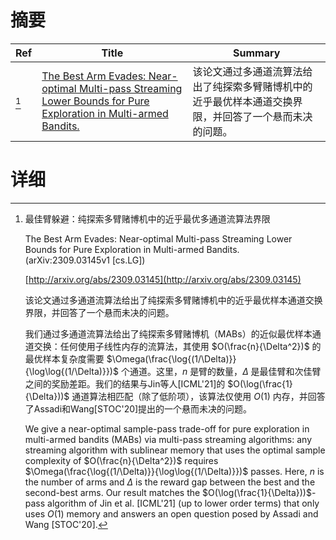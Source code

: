 # 摘要

| Ref | Title | Summary |
| --- | --- | --- |
| [^1] | [The Best Arm Evades: Near-optimal Multi-pass Streaming Lower Bounds for Pure Exploration in Multi-armed Bandits.](http://arxiv.org/abs/2309.03145) | 该论文通过多通道流算法给出了纯探索多臂赌博机中的近乎最优样本通道交换界限，并回答了一个悬而未决的问题。 |

# 详细

[^1]: 最佳臂躲避：纯探索多臂赌博机中的近乎最优多通道流算法界限

    The Best Arm Evades: Near-optimal Multi-pass Streaming Lower Bounds for Pure Exploration in Multi-armed Bandits. (arXiv:2309.03145v1 [cs.LG])

    [http://arxiv.org/abs/2309.03145](http://arxiv.org/abs/2309.03145)

    该论文通过多通道流算法给出了纯探索多臂赌博机中的近乎最优样本通道交换界限，并回答了一个悬而未决的问题。

    

    我们通过多通道流算法给出了纯探索多臂赌博机（MABs）的近似最优样本通道交换：任何使用子线性内存的流算法，其使用 $O(\frac{n}{\Delta^2})$ 的最优样本复杂度需要 $\Omega(\frac{\log{(1/\Delta)}}{\log\log{(1/\Delta)}})$ 个通道。这里，$n$ 是臂的数量，$\Delta$ 是最佳臂和次佳臂之间的奖励差距。我们的结果与Jin等人[ICML'21]的 $O(\log(\frac{1}{\Delta}))$ 通道算法相匹配（除了低阶项），该算法仅使用 $O(1)$ 内存，并回答了Assadi和Wang[STOC'20]提出的一个悬而未决的问题。

    We give a near-optimal sample-pass trade-off for pure exploration in multi-armed bandits (MABs) via multi-pass streaming algorithms: any streaming algorithm with sublinear memory that uses the optimal sample complexity of $O(\frac{n}{\Delta^2})$ requires $\Omega(\frac{\log{(1/\Delta)}}{\log\log{(1/\Delta)}})$ passes. Here, $n$ is the number of arms and $\Delta$ is the reward gap between the best and the second-best arms. Our result matches the $O(\log(\frac{1}{\Delta}))$-pass algorithm of Jin et al. [ICML'21] (up to lower order terms) that only uses $O(1)$ memory and answers an open question posed by Assadi and Wang [STOC'20].
    

